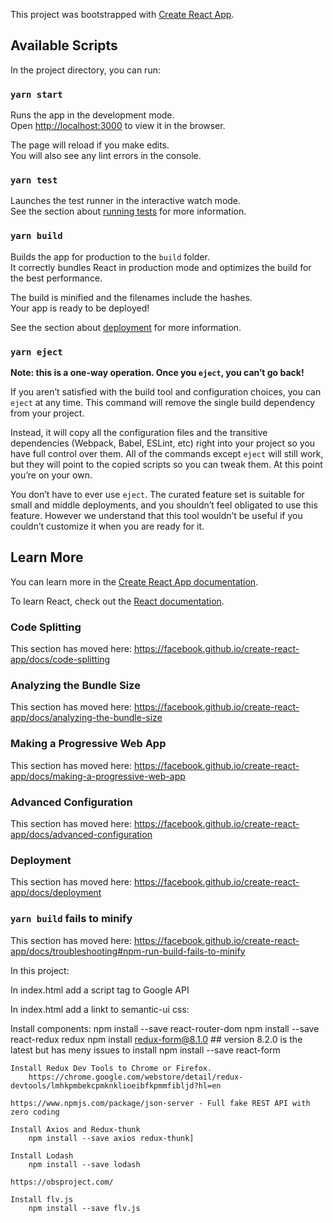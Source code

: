 This project was bootstrapped with [Create React App](https://github.com/facebook/create-react-app).

## Available Scripts

In the project directory, you can run:

### `yarn start`

Runs the app in the development mode.<br />
Open [http://localhost:3000](http://localhost:3000) to view it in the browser.

The page will reload if you make edits.<br />
You will also see any lint errors in the console.

### `yarn test`

Launches the test runner in the interactive watch mode.<br />
See the section about [running tests](https://facebook.github.io/create-react-app/docs/running-tests) for more information.

### `yarn build`

Builds the app for production to the `build` folder.<br />
It correctly bundles React in production mode and optimizes the build for the best performance.

The build is minified and the filenames include the hashes.<br />
Your app is ready to be deployed!

See the section about [deployment](https://facebook.github.io/create-react-app/docs/deployment) for more information.

### `yarn eject`

**Note: this is a one-way operation. Once you `eject`, you can’t go back!**

If you aren’t satisfied with the build tool and configuration choices, you can `eject` at any time. This command will remove the single build dependency from your project.

Instead, it will copy all the configuration files and the transitive dependencies (Webpack, Babel, ESLint, etc) right into your project so you have full control over them. All of the commands except `eject` will still work, but they will point to the copied scripts so you can tweak them. At this point you’re on your own.

You don’t have to ever use `eject`. The curated feature set is suitable for small and middle deployments, and you shouldn’t feel obligated to use this feature. However we understand that this tool wouldn’t be useful if you couldn’t customize it when you are ready for it.

## Learn More

You can learn more in the [Create React App documentation](https://facebook.github.io/create-react-app/docs/getting-started).

To learn React, check out the [React documentation](https://reactjs.org/).

### Code Splitting

This section has moved here: https://facebook.github.io/create-react-app/docs/code-splitting

### Analyzing the Bundle Size

This section has moved here: https://facebook.github.io/create-react-app/docs/analyzing-the-bundle-size

### Making a Progressive Web App

This section has moved here: https://facebook.github.io/create-react-app/docs/making-a-progressive-web-app

### Advanced Configuration

This section has moved here: https://facebook.github.io/create-react-app/docs/advanced-configuration

### Deployment

This section has moved here: https://facebook.github.io/create-react-app/docs/deployment

### `yarn build` fails to minify

This section has moved here: https://facebook.github.io/create-react-app/docs/troubleshooting#npm-run-build-fails-to-minify


In this project:

In index.html add a script tag to Google API
    <script src="https://apis.google.com/js/api.js">
    </script>

In index.html add a linkt to semantic-ui css:
<link 
    rel="stylesheet" 
    href="https://cdnjs.cloudflare.com/ajax/libs/semantic-ui/2.4.1/semantic.min.css"/>

Install components:
    npm install --save react-router-dom
    npm install --save react-redux redux
    npm install redux-form@8.1.0 
        ## version 8.2.0 is the latest but has meny issues to install npm install --save react-form
        

    Install Redux Dev Tools to Chrome or Firefox.
        https://chrome.google.com/webstore/detail/redux-devtools/lmhkpmbekcpmknklioeibfkpmmfibljd?hl=en
    
    https://www.npmjs.com/package/json-server - Full fake REST API with zero coding

    Install Axios and Redux-thunk
        npm install --save axios redux-thunk]

    Install Lodash
        npm install --save lodash

    https://obsproject.com/

    Install flv.js
        npm install --save flv.js
    
    

    


